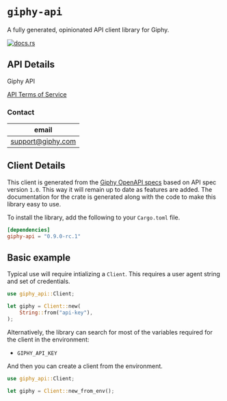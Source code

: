 # `giphy-api`

A fully generated, opinionated API client library for Giphy.


[![docs.rs](https://docs.rs/giphy-api/badge.svg)](https://docs.rs/giphy-api)

## API Details

Giphy API

[API Terms of Service](https://developers.giphy.com/)

### Contact


| email |
|----|
| support@giphy.com |



## Client Details

This client is generated from the [Giphy OpenAPI
specs](https://github.com/APIs-guru/openapi-directory/tree/main/APIs/giphy.com) based on API spec version `1.0`. This way it will remain
up to date as features are added. The documentation for the crate is generated
along with the code to make this library easy to use.


To install the library, add the following to your `Cargo.toml` file.

```toml
[dependencies]
giphy-api = "0.9.0-rc.1"
```

## Basic example

Typical use will require intializing a `Client`. This requires
a user agent string and set of credentials.

```rust
use giphy_api::Client;

let giphy = Client::new(
    String::from("api-key"),
);
```

Alternatively, the library can search for most of the variables required for
the client in the environment:

- `GIPHY_API_KEY`

And then you can create a client from the environment.

```rust
use giphy_api::Client;

let giphy = Client::new_from_env();
```
